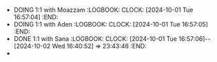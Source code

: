- DOING 1:1 with Moazzam
  :LOGBOOK:
  CLOCK: [2024-10-01 Tue 16:57:04]
  :END:
- DOING 1:1 with Aden
  :LOGBOOK:
  CLOCK: [2024-10-01 Tue 16:57:05]
  :END:
- DONE 1:1 with Sana
  :LOGBOOK:
  CLOCK: [2024-10-01 Tue 16:57:06]--[2024-10-02 Wed 16:40:52] =>  23:43:46
  :END:
-